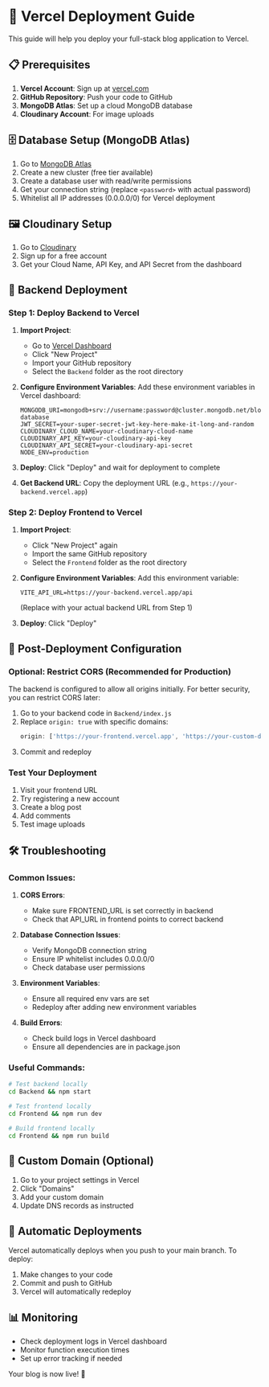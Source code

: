 # 🚀 Vercel Deployment Guide

This guide will help you deploy your full-stack blog application to Vercel.

## 📋 Prerequisites

1. **Vercel Account**: Sign up at [vercel.com](https://vercel.com)
2. **GitHub Repository**: Push your code to GitHub
3. **MongoDB Atlas**: Set up a cloud MongoDB database
4. **Cloudinary Account**: For image uploads

## 🗄️ Database Setup (MongoDB Atlas)

1. Go to [MongoDB Atlas](https://www.mongodb.com/atlas)
2. Create a new cluster (free tier available)
3. Create a database user with read/write permissions
4. Get your connection string (replace `<password>` with actual password)
5. Whitelist all IP addresses (0.0.0.0/0) for Vercel deployment

## 🖼️ Cloudinary Setup

1. Go to [Cloudinary](https://cloudinary.com)
2. Sign up for a free account
3. Get your Cloud Name, API Key, and API Secret from the dashboard

## 🚀 Backend Deployment

### Step 1: Deploy Backend to Vercel

1. **Import Project**:
   - Go to [Vercel Dashboard](https://vercel.com/dashboard)
   - Click "New Project"
   - Import your GitHub repository
   - Select the `Backend` folder as the root directory

2. **Configure Environment Variables**:
   Add these environment variables in Vercel dashboard:
   ```
   MONGODB_URI=mongodb+srv://username:password@cluster.mongodb.net/blog-database
   JWT_SECRET=your-super-secret-jwt-key-here-make-it-long-and-random
   CLOUDINARY_CLOUD_NAME=your-cloudinary-cloud-name
   CLOUDINARY_API_KEY=your-cloudinary-api-key
   CLOUDINARY_API_SECRET=your-cloudinary-api-secret
   NODE_ENV=production
   ```

3. **Deploy**: Click "Deploy" and wait for deployment to complete

4. **Get Backend URL**: Copy the deployment URL (e.g., `https://your-backend.vercel.app`)

### Step 2: Deploy Frontend to Vercel

1. **Import Project**:
   - Click "New Project" again
   - Import the same GitHub repository
   - Select the `Frontend` folder as the root directory

2. **Configure Environment Variables**:
   Add this environment variable:
   ```
   VITE_API_URL=https://your-backend.vercel.app/api
   ```
   (Replace with your actual backend URL from Step 1)

3. **Deploy**: Click "Deploy"

## 🔧 Post-Deployment Configuration

### Optional: Restrict CORS (Recommended for Production)

The backend is configured to allow all origins initially. For better security, you can restrict CORS later:

1. Go to your backend code in `Backend/index.js`
2. Replace `origin: true` with specific domains:
   ```javascript
   origin: ['https://your-frontend.vercel.app', 'https://your-custom-domain.com']
   ```
3. Commit and redeploy

### Test Your Deployment

1. Visit your frontend URL
2. Try registering a new account
3. Create a blog post
4. Add comments
5. Test image uploads

## 🛠️ Troubleshooting

### Common Issues:

1. **CORS Errors**:
   - Make sure FRONTEND_URL is set correctly in backend
   - Check that API_URL in frontend points to correct backend

2. **Database Connection Issues**:
   - Verify MongoDB connection string
   - Ensure IP whitelist includes 0.0.0.0/0
   - Check database user permissions

3. **Environment Variables**:
   - Ensure all required env vars are set
   - Redeploy after adding new environment variables

4. **Build Errors**:
   - Check build logs in Vercel dashboard
   - Ensure all dependencies are in package.json

### Useful Commands:

```bash
# Test backend locally
cd Backend && npm start

# Test frontend locally
cd Frontend && npm run dev

# Build frontend locally
cd Frontend && npm run build
```

## 📱 Custom Domain (Optional)

1. Go to your project settings in Vercel
2. Click "Domains"
3. Add your custom domain
4. Update DNS records as instructed

## 🔄 Automatic Deployments

Vercel automatically deploys when you push to your main branch. To deploy:

1. Make changes to your code
2. Commit and push to GitHub
3. Vercel will automatically redeploy

## 📊 Monitoring

- Check deployment logs in Vercel dashboard
- Monitor function execution times
- Set up error tracking if needed

Your blog is now live! 🎉
